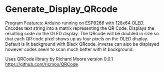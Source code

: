 # Generate_Display_QRcode

Program Features:
    Arduino running on ESP8266 with 128x64 OLED.
    Encodes text string into a matrix representing the QR Code.
    Displays the resulting code on the OLED display.
    The QRcode will be doubled in size so that each QR code pixel shows up as four pixels on the OLED display.
    Default is lit background with Black QRcode. Inverse can also be displayed however codes seem to scan much better with lit background.

Uses QRCode library by Richard Moore version 0.0.1
        https://github.com/ricmoo/QRCode
